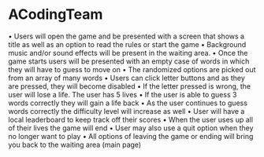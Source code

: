 # ACodingTeam

•	Users will open the game and be presented with a screen that shows a title as well as an option to read the rules or start the game 
•	Background music and/or sound effects will be present in the waiting area. 
•	Once the game starts users will be presented with an empty case of words in which they will have to guess to move on
•	The randomized options are picked out from an array of many words 
•	Users can click letter buttons and as they are pressed, they will become disabled
•	If the letter pressed is wrong, the user will lose a life. The user has 5 lives
•	If the user is able to guess 3 words correctly they will gain a life back
•	As the user continues to guess words correctly the difficulty level will increase as well 
•	User will have a local leaderboard to keep track off their scores
•	When the user uses up all of their lives the game will end 
•	User may also use a quit option when they no longer want to play 
•	All options of leaving the game or ending will bring you back to the waiting area (main page)
